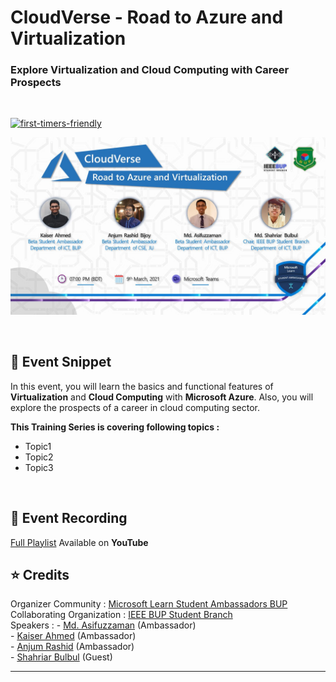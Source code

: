 # CloudVerse - Road to Azure and Virtualization
### Explore Virtualization and Cloud Computing with Career Prospects 
<br>

[![first-timers-friendly](https://img.shields.io/badge/first--timers-friendly-blue?style=for-the-badge&logo=appveyor)](https://www.firsttimersonly.com/)

<p align="center">
  <img src="Assets/Banner.jpg">
</p>

<br>

## :scroll: Event Snippet

In this event, you will learn the basics and functional features of **Virtualization** and **Cloud Computing** with **Microsoft Azure**. 
Also, you will explore the prospects of a career in cloud computing sector.

**This Training Series is covering following topics :**
- Topic1
- Topic2
- Topic3

<br>

## :movie_camera: Event Recording

[Full Playlist](https://www.youtube.com/playlist?list=PLIQ7u2lvft7zGbp22YGfSrIZW3wpyqHsk) Available on **YouTube**

## :star: Credits
Organizer Community : [Microsoft Learn Student Ambassadors BUP](https://www.mlsa-bup.technology/) <br>
Collaborating Organization : [IEEE BUP Student Branch](https://www.bup.edu.bd/clubs/bup-ieee-student-branch) <br>
Speakers : 
	- [Md. Asifuzzaman](https://github.com/bijoy26) (Ambassador) <br>
	- [Kaiser Ahmed](https://github.com/bijoy26) (Ambassador) <br>
	- [Anjum Rashid](https://github.com/bijoy26) (Ambassador) <br>
	- [Shahriar Bulbul](#) (Guest) <br>

----
